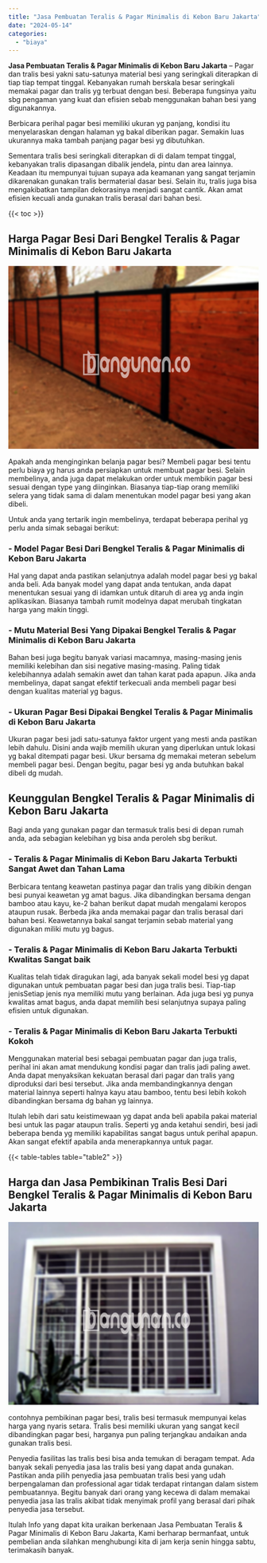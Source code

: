 ```yaml
---
title: "Jasa Pembuatan Teralis & Pagar Minimalis di Kebon Baru Jakarta"
date: "2024-05-14"
categories: 
  - "biaya"
---
```


**Jasa Pembuatan Teralis & Pagar Minimalis di Kebon Baru Jakarta** – Pagar dan tralis besi yakni satu-satunya material besi yang seringkali diterapkan di tiap tiap tempat tinggal. Kebanyakan rumah berskala besar seringkali memakai pagar dan tralis yg terbuat dengan besi. Beberapa fungsinya yaitu sbg pengaman yang kuat dan efisien sebab menggunakan bahan besi yang digunakannya.

Berbicara perihal pagar besi memiliki ukuran yg panjang, kondisi itu menyelaraskan dengan halaman yg bakal diberikan pagar. Semakin luas ukurannya maka tambah panjang pagar besi yg dibutuhkan.

Sementara tralis besi seringkali diterapkan di di dalam tempat tinggal, kebanyakan tralis dipasangan dibalik jendela, pintu dan area lainnya. Keadaan itu mempunyai tujuan supaya ada keamanan yang sangat terjamin dikarenakan gunakan tralis bermaterial dasar besi. Selain itu, tralis juga bisa mengakibatkan tampilan dekorasinya menjadi sangat cantik. Akan amat efisien kecuali anda gunakan tralis berasal dari bahan besi.

{{< toc >}}

## Harga Pagar Besi Dari Bengkel Teralis & Pagar Minimalis di Kebon Baru Jakarta

![Jasa Pembuatan Teralis & Pagar Minimalis di Kebon Baru Jakarta](/images/pagar-minimalis-murah-26.png)

Apakah anda menginginkan belanja pagar besi? Membeli pagar besi tentu perlu biaya yg harus anda persiapkan untuk membuat pagar besi. Selain membelinya, anda juga dapat melakukan order untuk membikin pagar besi sesuai dengan type yang diinginkan. Biasanya tiap-tiap orang memiliki selera yang tidak sama di dalam menentukan model pagar besi yang akan dibeli.

Untuk anda yang tertarik ingin membelinya, terdapat beberapa perihal yg perlu anda simak sebagai berikut:
### \- Model Pagar Besi Dari Bengkel Teralis & Pagar Minimalis di Kebon Baru Jakarta

Hal yang dapat anda pastikan selanjutnya adalah model pagar besi yg bakal anda beli. Ada banyak model yang dapat anda tentukan, anda dapat menentukan sesuai yang di idamkan untuk ditaruh di area yg anda ingin aplikasikan. Biasanya tambah rumit modelnya dapat merubah tingkatan harga yang makin tinggi.

### \- Mutu Material Besi Yang Dipakai Bengkel Teralis & Pagar Minimalis di Kebon Baru Jakarta

Bahan besi juga begitu banyak variasi macamnya, masing-masing jenis memiliki kelebihan dan sisi negative masing-masing. Paling tidak kelebihannya adalah semakin awet dan tahan karat pada apapun. Jika anda membelinya, dapat sangat efektif terkecuali anda membeli pagar besi dengan kualitas material yg bagus.

### \- Ukuran Pagar Besi Dipakai Bengkel Teralis & Pagar Minimalis di Kebon Baru Jakarta

Ukuran pagar besi jadi satu-satunya faktor urgent yang mesti anda pastikan lebih dahulu. Disini anda wajib memilih ukuran yang diperlukan untuk lokasi yg bakal ditempati pagar besi. Ukur bersama dg memakai meteran sebelum membeli pagar besi. Dengan begitu, pagar besi yg anda butuhkan bakal dibeli dg mudah.

## Keunggulan Bengkel Teralis & Pagar Minimalis di Kebon Baru Jakarta

Bagi anda yang gunakan pagar dan termasuk tralis besi di depan rumah anda, ada sebagian kelebihan yg bisa anda peroleh sbg berikut.

### \- Teralis & Pagar Minimalis di Kebon Baru Jakarta Terbukti Sangat Awet dan Tahan Lama

Berbicara tentang keawetan pastinya pagar dan tralis yang dibikin dengan besi punyai keawetan yg amat bagus. Jika dibandingkan bersama dengan bamboo atau kayu, ke-2 bahan berikut dapat mudah mengalami keropos ataupun rusak. Berbeda jika anda memakai pagar dan tralis berasal dari bahan besi. Keawetannya bakal sangat terjamin sebab material yang digunakan miliki mutu yg bagus.

### \- Teralis & Pagar Minimalis di Kebon Baru Jakarta Terbukti Kwalitas Sangat baik

Kualitas telah tidak diragukan lagi, ada banyak sekali model besi yg dapat digunakan untuk pembuatan pagar besi dan juga tralis besi. Tiap-tiap jenisSetiap jenis nya memiliki mutu yang berlainan. Ada juga besi yg punya kwalitas amat bagus, anda dapat memilih besi selanjutnya supaya paling efisien untuk digunakan.

### \- Teralis & Pagar Minimalis di Kebon Baru Jakarta Terbukti Kokoh

Menggunakan material besi sebagai pembuatan pagar dan juga tralis, perihal ini akan amat mendukung kondisi pagar dan tralis jadi paling awet. Anda dapat menyaksikan kekuatan berasal dari pagar dan tralis yang diproduksi dari besi tersebut. Jika anda membandingkannya dengan material lainnya seperti halnya kayu atau bamboo, tentu besi lebih kokoh dibandingkan bersama dg bahan yg lainnya.

Itulah lebih dari satu keistimewaan yg dapat anda beli apabila pakai material besi untuk las pagar ataupun tralis. Seperti yg anda ketahui sendiri, besi jadi beberapa benda yg memiliki kapabilitas sangat bagus untuk perihal apapun. Akan sangat efektif apabila anda menerapkannya untuk pagar.

{{< table-tables table="table2" >}}

## Harga dan Jasa Pembikinan Tralis Besi Dari Bengkel Teralis & Pagar Minimalis di Kebon Baru Jakarta

![Jasa Pembuatan Teralis & Pagar Minimalis di Kebon Baru Jakarta](/images/teralis-minimalis-murah-46.png)

contohnya pembikinan pagar besi, tralis besi termasuk mempunyai kelas harga yang nyaris setara. Tralis besi memiliki ukuran yang sangat kecil dibandingkan pagar besi, harganya pun paling terjangkau andaikan anda gunakan tralis besi.

Penyedia fasilitas las tralis besi bisa anda temukan di beragam tempat. Ada banyak sekali penyedia jasa las tralis besi yang dapat anda gunakan. Pastikan anda pilih penyedia jasa pembuatan tralis besi yang udah berpengalaman dan professional agar tidak terdapat rintangan dalam sistem pembuatannya. Begitu banyak dari orang yang kecewa di dalam memakai penyedia jasa las tralis akibat tidak menyimak profil yang berasal dari pihak penyedia jasa tersebut.

Itulah Info yang dapat kita uraikan berkenaan Jasa Pembuatan Teralis & Pagar Minimalis di Kebon Baru Jakarta, Kami berharap bermanfaat, untuk pembelian anda silahkan menghubungi kita di jam kerja senin hingga sabtu, terimakasih banyak.
